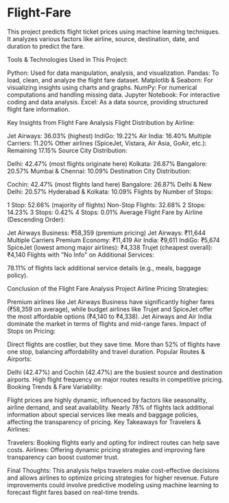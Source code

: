 # Flight-Fare
This project predicts flight ticket prices using machine learning techniques. It analyzes various factors like airline, source, destination, date, and duration to predict the fare.

Tools & Technologies Used in This Project:

Python: Used for data manipulation, analysis, and visualization.
Pandas: To load, clean, and analyze the flight fare dataset.
Matplotlib & Seaborn: For visualizing insights using charts and graphs.
NumPy: For numerical computations and handling missing data.
Jupyter Notebook: For interactive coding and data analysis.
Excel: As a data source, providing structured flight fare information.

Key Insights from Flight Fare Analysis 
Flight Distribution by Airline:

Jet Airways: 36.03% (highest)
IndiGo: 19.22%
Air India: 16.40%
Multiple Carriers: 11.20%
Other airlines (SpiceJet, Vistara, Air Asia, GoAir, etc.): Remaining 17.15%
Source City Distribution:

Delhi: 42.47% (most flights originate here)
Kolkata: 26.87%
Bangalore: 20.57%
Mumbai & Chennai: 10.09%
Destination City Distribution:

Cochin: 42.47% (most flights land here)
Bangalore: 26.87%
Delhi & New Delhi: 20.57%
Hyderabad & Kolkata: 10.09%
Flights by Number of Stops:

1 Stop: 52.66% (majority of flights)
Non-Stop Flights: 32.68%
2 Stops: 14.23%
3 Stops: 0.42%
4 Stops: 0.01%
Average Flight Fare by Airline (Descending Order):

Jet Airways Business: ₹58,359 (premium pricing)
Jet Airways: ₹11,644
Multiple Carriers Premium Economy: ₹11,419
Air India: ₹9,611
IndiGo: ₹5,674
SpiceJet (lowest among major airlines): ₹4,338
Trujet (cheapest overall): ₹4,140
Flights with "No Info" on Additional Services:

78.11% of flights lack additional service details (e.g., meals, baggage policy).

Conclusion of the Flight Fare Analysis Project
Airline Pricing Strategies:

Premium airlines like Jet Airways Business have significantly higher fares (₹58,359 on average), while budget airlines like Trujet and SpiceJet offer the most affordable options (₹4,140 to ₹4,338).
Jet Airways and Air India dominate the market in terms of flights and mid-range fares.
Impact of Stops on Pricing:

Direct flights are costlier, but they save time.
More than 52% of flights have one stop, balancing affordability and travel duration.
Popular Routes & Airports:

Delhi (42.47%) and Cochin (42.47%) are the busiest source and destination airports.
High flight frequency on major routes results in competitive pricing.
Booking Trends & Fare Variability:

Flight prices are highly dynamic, influenced by factors like seasonality, airline demand, and seat availability.
Nearly 78% of flights lack additional information about special services like meals and baggage policies, affecting the transparency of pricing.
Key Takeaways for Travelers & Airlines:

Travelers: Booking flights early and opting for indirect routes can help save costs.
Airlines: Offering dynamic pricing strategies and improving fare transparency can boost customer trust.

Final Thoughts:
This analysis helps travelers make cost-effective decisions and allows airlines to optimize pricing strategies for higher revenue. Future improvements could involve predictive modeling using machine learning to forecast flight fares based on real-time trends.
